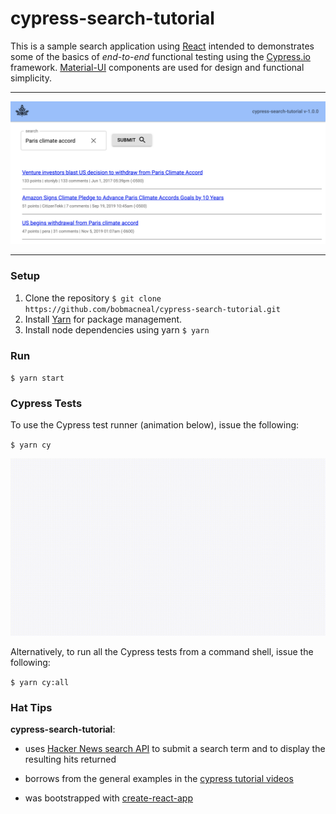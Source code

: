 # cypress-search-tutorial 

This is a sample search application using [React](https://reactjs.org/) intended to demonstrates some of the basics of 
_end-to-end_ functional testing using the [Cypress.io](https://www.cypress.io/) framework. 
[Material-UI](https://material-ui.com/) components are used for design and functional simplicity.

___
![Search components](https://github.com/bobmacneal/cypress-search-tutorial/blob/master/src/images/SearchComponents.png)
___
 
### Setup

1. Clone the repository 
    `$ git clone https://github.com/bobmacneal/cypress-search-tutorial.git`
2. Install [Yarn](https://yarnpkg.com) for package management. 
3. Install node dependencies using yarn
    `$ yarn`

### Run

`$ yarn start`

### Cypress Tests

To use the Cypress test runner (animation below), issue the following: 

`$ yarn cy`

![video](https://github.com/bobmacneal/cypress-search-tutorial/blob/master/src/images/search.spec.js.gif)

Alternatively, to run all the Cypress tests from a command shell, issue the following:

`$ yarn cy:all`


### Hat Tips

**cypress-search-tutorial**:

- uses [Hacker News search API](https://hn.algolia.com/api) to submit a search term and to 
display the resulting hits returned

- borrows from the general examples in the 
[cypress tutorial videos](https://docs.cypress.io/examples/examples/tutorials.html#Test-a-React-Todo-App)

- was bootstrapped with [create-react-app](https://github.com/facebook/create-react-app)

